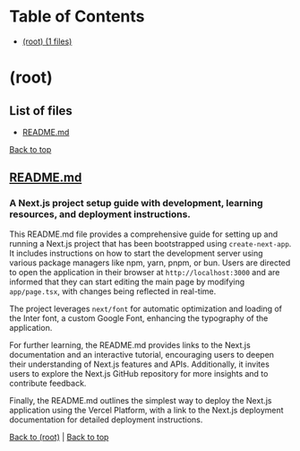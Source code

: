 # Table of Contents

- [(root) (1 files)](#root)
# (root)

## List of files

- [README.md](#readmemd)

[Back to top](#table-of-contents)

## [README.md](README.md)

### A Next.js project setup guide with development, learning resources, and deployment instructions.

This README.md file provides a comprehensive guide for setting up and running a Next.js project that has been bootstrapped using `create-next-app`. It includes instructions on how to start the development server using various package managers like npm, yarn, pnpm, or bun. Users are directed to open the application in their browser at `http://localhost:3000` and are informed that they can start editing the main page by modifying `app/page.tsx`, with changes being reflected in real-time.

The project leverages `next/font` for automatic optimization and loading of the Inter font, a custom Google Font, enhancing the typography of the application.

For further learning, the README.md provides links to the Next.js documentation and an interactive tutorial, encouraging users to deepen their understanding of Next.js features and APIs. Additionally, it invites users to explore the Next.js GitHub repository for more insights and to contribute feedback.

Finally, the README.md outlines the simplest way to deploy the Next.js application using the Vercel Platform, with a link to the Next.js deployment documentation for detailed deployment instructions.

[Back to (root)](#root) | [Back to top](#table-of-contents)

